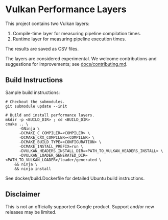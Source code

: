 # Vulkan Performance Layers

This project contains two Vulkan layers:
1. Compile-time layer for measuring pipeline compilation times.
2. Runtime layer for measuring pipeline execution times.

The results are saved as CSV files.

The layers are considered experimental.
We welcome contributions and suggestions for improvements; see [docs/contributing.md](docs/contributing.md).

## Build Instructions

Sample build instructions:

```
# Checkout the submodules.
git submodule update --init

# Build and install performance layers.
mkdir -p <BUILD_DIR> ; cd <BUILD_DIR>
cmake .. \
      -GNinja \
      -DCMAKE_C_COMPILER=<COMPILER> \
      -DCMAKE_CXX_COMPILER=<COMPILER> \
      -DCMAKE_BUILD_TYPE=<CONFIGURATION> \
      -DCMAKE_INSTALL_PREFIX=run \
      -DVULKAN_HEADERS_INSTALL_DIR=<PATH_TO_VULKAN_HEADERS_INSTALL> \
      -DVULKAN_LOADER_GENERATED_DIR=<PATH_TO_VULKAN_LOADER>/loader/generated \
    && ninja \
    && ninja install
```

See docker/build.Dockerfile for detailed Ubuntu build instructions.

## Disclaimer

This is not an officially supported Google product. Support and/or new releases may be limited.

